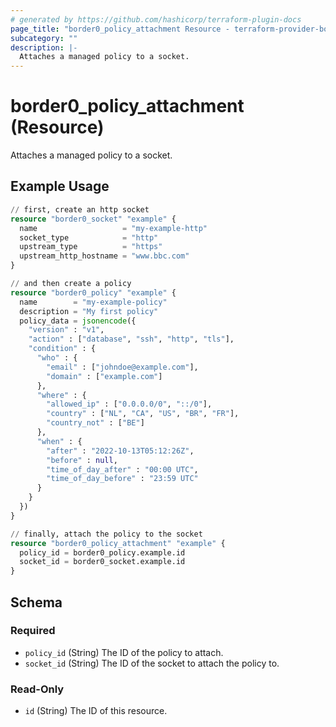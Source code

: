 ```yaml
---
# generated by https://github.com/hashicorp/terraform-plugin-docs
page_title: "border0_policy_attachment Resource - terraform-provider-border0"
subcategory: ""
description: |-
  Attaches a managed policy to a socket.
---
```


# border0_policy_attachment (Resource)

Attaches a managed policy to a socket.

## Example Usage

```terraform
// first, create an http socket
resource "border0_socket" "example" {
  name                   = "my-example-http"
  socket_type            = "http"
  upstream_type          = "https"
  upstream_http_hostname = "www.bbc.com"
}

// and then create a policy
resource "border0_policy" "example" {
  name        = "my-example-policy"
  description = "My first policy"
  policy_data = jsonencode({
    "version" : "v1",
    "action" : ["database", "ssh", "http", "tls"],
    "condition" : {
      "who" : {
        "email" : ["johndoe@example.com"],
        "domain" : ["example.com"]
      },
      "where" : {
        "allowed_ip" : ["0.0.0.0/0", "::/0"],
        "country" : ["NL", "CA", "US", "BR", "FR"],
        "country_not" : ["BE"]
      },
      "when" : {
        "after" : "2022-10-13T05:12:26Z",
        "before" : null,
        "time_of_day_after" : "00:00 UTC",
        "time_of_day_before" : "23:59 UTC"
      }
    }
  })
}

// finally, attach the policy to the socket
resource "border0_policy_attachment" "example" {
  policy_id = border0_policy.example.id
  socket_id = border0_socket.example.id
}
```

<!-- schema generated by tfplugindocs -->
## Schema

### Required

- `policy_id` (String) The ID of the policy to attach.
- `socket_id` (String) The ID of the socket to attach the policy to.

### Read-Only

- `id` (String) The ID of this resource.

